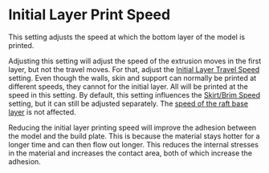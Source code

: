 Initial Layer Print Speed
====
This setting adjusts the speed at which the bottom layer of the model is printed.

Adjusting this setting will adjust the speed of the extrusion moves in the first layer, but not the travel moves. For that, adjust the [Initial Layer Travel Speed](speed_travel_layer_0.md) setting. Even though the walls, skin and support can normally be printed at different speeds, they cannot for the initial layer. All will be printed at the speed in this setting. By default, this setting influences the [Skirt/Brim Speed](skirt_brim_speed.md) setting, but it can still be adjusted separately. The [speed of the raft base layer](raft_base_speed.md) is not affected.

Reducing the initial layer printing speed will improve the adhesion between the model and the build plate. This is because the material stays hotter for a longer time and can then flow out longer. This reduces the internal stresses in the material and increases the contact area, both of which increase the adhesion.